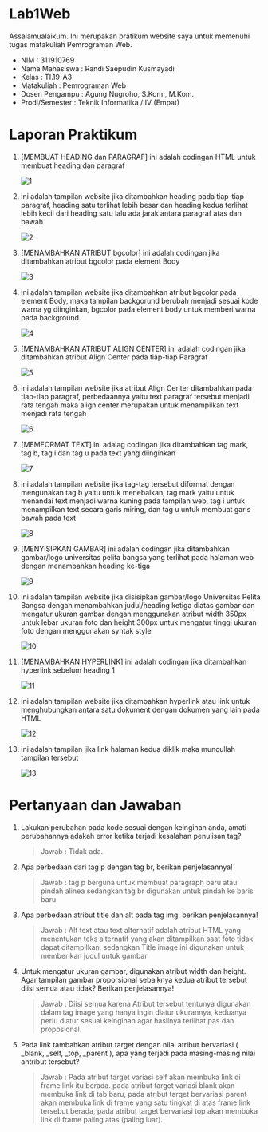 # Lab1Web
Assalamualaikum. Ini merupakan pratikum website saya untuk memenuhi tugas matakuliah Pemrograman Web.
- NIM   : 311910769
- Nama Mahasiswa  : Randi Saepudin Kusmayadi
- Kelas : TI.19-A3
- Matakuliah  : Pemrograman Web
- Dosen Pengampu  : Agung Nugroho, S.Kom., M.Kom.
- Prodi/Semester  : Teknik Informatika / IV (Empat)

# Laporan Praktikum
1. [MEMBUAT HEADING dan PARAGRAF] ini adalah codingan HTML untuk membuat heading dan paragraf

    ![1](https://user-images.githubusercontent.com/59683573/112939877-702acc00-9156-11eb-9569-a1d518f625e4.png)

2. ini adalah tampilan website jika ditambahkan heading pada tiap-tiap paragraf, heading satu terlihat lebih besar dan heading kedua terlihat lebih kecil dari heading satu lalu      ada jarak antara paragraf atas dan bawah

    ![2](https://user-images.githubusercontent.com/59683573/112940092-d57ebd00-9156-11eb-87e2-db48b1441c81.png)
    
3. [MENAMBAHKAN ATRIBUT bgcolor] ini adalah codingan jika ditambahkan atribut bgcolor pada element Body
   
    ![3](https://user-images.githubusercontent.com/59683573/112940277-1e367600-9157-11eb-9bc0-a3ad2fd5c26d.png)
    
4. ini adalah tampilan website jika ditambahkan atribut bgcolor pada element Body, maka tampilan backgorund berubah menjadi sesuai kode warna yg diinginkan, bgcolor pada element      body untuk memberi warna pada background.

    ![4](https://user-images.githubusercontent.com/59683573/112941154-55595700-9158-11eb-91aa-3da78d668fce.png)

5. [MENAMBAHKAN ATRIBUT ALIGN CENTER] ini adalah codingan jika ditambahkan atribut Align Center pada tiap-tiap Paragraf

    ![5](https://user-images.githubusercontent.com/59683573/112942431-4a9fc180-915a-11eb-8597-3fcadebe16e3.png)
    
6. ini adalah tampilan website jika atribut Align Center ditambahkan pada tiap-tiap paragraf, perbedaannya yaitu text paragraf tersebut menjadi rata tengah maka align center          merupakan untuk menampilkan text menjadi rata tengah

    ![6](https://user-images.githubusercontent.com/59683573/112942874-f517e480-915a-11eb-9ad6-f50be26585ce.png)
    
7. [MEMFORMAT TEXT] ini adalag codingan jika ditambahkan tag mark, tag b, tag i dan tag u pada text yang diinginkan 

    ![7](https://user-images.githubusercontent.com/59683573/112943564-d9f9a480-915b-11eb-99fd-fecee0961334.png)
    
8. ini adalah tampilan website jika tag-tag tersebut diformat dengan mengunakan tag b yaitu untuk menebalkan, tag mark yaitu untuk menandai text menjadi warna kuning pada          tampilan web, tag i untuk menampilkan text secara garis miring, dan tag u untuk membuat garis bawah pada text

   ![8](https://user-images.githubusercontent.com/59683573/112944056-80de4080-915c-11eb-9bb1-8abafdf53d87.png)
   
9. [MENYISIPKAN GAMBAR] ini adalah codingan jika ditambahkan gambar/logo universitas pelita bangsa yang terlihat pada halaman web dengan menambahkan heading ke-tiga

    ![9](https://user-images.githubusercontent.com/59683573/112944560-3610f880-915d-11eb-8703-6aa0519b2179.png)
    
10. ini adalah tampilan website jika disisipkan gambar/logo Universitas Pelita Bangsa dengan menambahkan judul/heading ketiga diatas gambar dan mengatur ukuran gambar dengan         menggunakan atribut width 350px untuk lebar ukuran foto dan height 300px untuk mengatur tinggi ukuran foto dengan menggunakan syntak style

    ![10](https://user-images.githubusercontent.com/59683573/112948745-a110fe00-9162-11eb-80fc-19de6f81101b.png)


11. [MENAMBAHKAN HYPERLINK] ini adalah codingan jika ditambahkan hyperlink sebelum heading 1

    ![11](https://user-images.githubusercontent.com/59683573/112948777-aa9a6600-9162-11eb-9b0c-5b6b39a53a57.png)


12. ini adalah tampilan website jika ditambahkan hyperlink atau link untuk menghubungkan antara satu dokument dengan dokumen yang lain pada HTML

    ![12](https://user-images.githubusercontent.com/59683573/112948797-b128dd80-9162-11eb-8b70-54f137357807.png)


13. ini adalah tampilan jika link halaman kedua diklik maka muncullah tampilan tersebut 

    ![13](https://user-images.githubusercontent.com/59683573/112948830-b8e88200-9162-11eb-9e0c-fce254298bef.png)


# Pertanyaan dan Jawaban

1. Lakukan perubahan pada kode sesuai dengan keinginan anda, amati perubahannya adakah error ketika terjadi kesalahan penulisan tag?
   >Jawab : Tidak ada.

2. Apa perbedaan dari tag p dengan tag br, berikan penjelasannya!
   >Jawab : tag p berguna untuk membuat paragraph baru atau pindah alinea sedangkan tag br digunakan untuk pindah ke baris baru.

3. Apa perbedaan atribut title dan alt pada tag img, berikan penjelasannya!
   >Jawab : Alt text atau text alternatif adalah atribut HTML yang menentukan teks alternatif yang akan ditampilkan saat foto tidak dapat ditampilkan. sedangkan Title image ini digunakan untuk memberikan judul untuk gambar

4. Untuk mengatur ukuran gambar, digunakan atribut width dan height. Agar tampilan gambar proporsional sebaiknya kedua atribut tersebut diisi semua atau tidak? Berikan penjelasannya!
   >Jawab : Diisi semua karena Atribut tersebut tentunya digunakan dalam tag image yang hanya ingin diatur ukurannya, keduanya perlu diatur sesuai keinginan agar hasilnya terlihat pas dan proposional.

5. Pada link tambahkan atribut target dengan nilai atribut bervariasi ( _blank, _self, _top, _parent ), apa yang terjadi pada masing-masing nilai antribut tersebut?
   >Jawab : Pada atribut target variasi self akan membuka link di frame link itu berada. pada atribut target variasi blank akan membuka link di tab baru, pada atribut target bervariasi parent akan membuka link di frame yang satu tingkat di atas frame link tersebut berada, pada atribut target bervariasi top akan membuka link di frame paling atas (paling luar).
